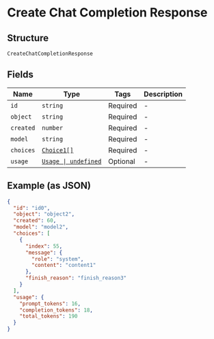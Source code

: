 
# Create Chat Completion Response

## Structure

`CreateChatCompletionResponse`

## Fields

| Name | Type | Tags | Description |
|  --- | --- | --- | --- |
| `id` | `string` | Required | - |
| `object` | `string` | Required | - |
| `created` | `number` | Required | - |
| `model` | `string` | Required | - |
| `choices` | [`Choice1[]`](../../doc/models/choice-1.md) | Required | - |
| `usage` | [`Usage \| undefined`](../../doc/models/usage.md) | Optional | - |

## Example (as JSON)

```json
{
  "id": "id0",
  "object": "object2",
  "created": 60,
  "model": "model2",
  "choices": [
    {
      "index": 55,
      "message": {
        "role": "system",
        "content": "content1"
      },
      "finish_reason": "finish_reason3"
    }
  ],
  "usage": {
    "prompt_tokens": 16,
    "completion_tokens": 18,
    "total_tokens": 190
  }
}
```

